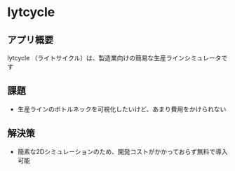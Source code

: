 # lytcycle

## アプリ概要

lytcycle （ライトサイクル）は、製造業向けの簡易な生産ラインシミュレータです

## 課題

- 生産ラインのボトルネックを可視化したいけど、あまり費用をかけられない

## 解決策

- 簡素な2Dシミュレーションのため、開発コストがかかっておらず無料で導入可能
